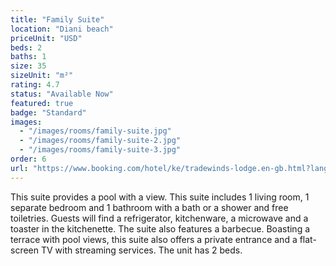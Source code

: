 ```yaml
---
title: "Family Suite"
location: "Diani beach"
priceUnit: "USD"
beds: 2
baths: 1
size: 35
sizeUnit: "m²"
rating: 4.7
status: "Available Now"
featured: true
badge: "Standard"
images:
  - "/images/rooms/family-suite.jpg"
  - "/images/rooms/family-suite-2.jpg"
  - "/images/rooms/family-suite-3.jpg"
order: 6
url: "https://www.booking.com/hotel/ke/tradewinds-lodge.en-gb.html?lang=en-gb&soz=1&lang_changed=1&activeTab=main#RD317675010"
---
```


This suite provides a pool with a view. This suite includes 1 living room, 1 separate bedroom and 1 bathroom with a bath or a shower and free toiletries. Guests will find a refrigerator, kitchenware, a microwave and a toaster in the kitchenette. The suite also features a barbecue. Boasting a terrace with pool views, this suite also offers a private entrance and a flat-screen TV with streaming services. The unit has 2 beds.
